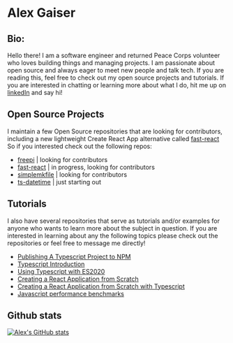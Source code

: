 # Alex Gaiser

## Bio:

Hello there! I am a software engineer and returned Peace Corps volunteer who loves building things and managing projects. I am passionate about open source and always eager to meet new people and talk tech. If you are reading this, feel free to check out my open source projects and tutorials. If you are interested in chatting or learning more about what I do, hit me up on [linkedIn](https://www.linkedin.com/in/alexander-gaiser/) and say hi! 


## Open Source Projects
I maintain a few Open Source repositories that are looking for contributors, including a new lightweight Create React App alternative called [fast-react](https://github.com/AlexGaiser/fast-react)  So if you interested check out the following repos:

- [freepi](https://github.com/AlexGaiser/freepi) | looking for contributors
- [fast-react](https://github.com/AlexGaiser/fast-react) | in progress, looking for contributors
- [simplemkfile](https://github.com/AlexGaiser/addfiles-cli) | looking for contributors
- [ts-datetime](https://github.com/AlexGaiser/ts-datetime) | just starting out

## Tutorials

I also have several repositories that serve as tutorials and/or examples for anyone who wants to learn more about the subject in question. If you are interested in learning about any the following topics please check out the repositories or feel free to message me directly!

- [Publishing A Typescript Project to NPM](https://github.com/AlexGaiser/publish-to-npm/blob/main/README.md)
- [Typescript Introduction](https://github.com/AlexGaiser/typescript-for-fun-and-profit-slides)
- [Using Typescript with ES2020](https://github.com/AlexGaiser/ES2020-Typescript)
- [Creating a React Application from Scratch](https://github.com/AlexGaiser/react-app-template-from-scratch)
- [Creating a React Application from Scratch with Typescript](https://github.com/AlexGaiser/react-from-scratch-typescript)
- [Javascript performance benchmarks](https://github.com/AlexGaiser/js-performance)


## Github stats
[![Alex's GitHub stats](https://github-readme-stats.vercel.app/api?username=alexGaiser&theme=dracula)](https://github.com/anuraghazra/github-readme-stats)



